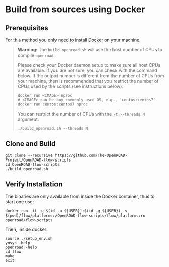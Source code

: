 # Build from sources using Docker

## Prerequisites

For this method you only need to install
[Docker](https://docs.docker.com/engine/install) on your machine.

> **Warning:**
> The `build_openroad.sh` will use the host number of CPUs to compile `openroad`.
> 
> Please check your Docker daemon setup to make sure all host CPUs are
> available.  If you are not sure, you can check with the command below. If
> the output number is different from the number of CPUs from your machine,
> then is recommended that you restrict the number of CPUs used by the scripts
> (see instructions below).
> 
> ``` shell
> docker run <IMAGE> nproc
> # <IMAGE> can be any commonly used OS, e.g., 'centos:centos7'
> docker run centos:centos7 nproc
> ```
>
> You can restrict the number of CPUs with the `-t|--threads N` argument:
> 
> ``` shell
> ./build_openroad.sh --threads N
> ```

## Clone and Build

``` shell
git clone --recursive https://github.com/The-OpenROAD-Project/OpenROAD-flow-scripts
cd OpenROAD-flow-scripts
./build_openroad.sh
```

## Verify Installation

The binaries are only available from inside the Docker container, thus to
start one use:

``` shell
docker run -it -u $(id -u ${USER}):$(id -g ${USER}) -v $(pwd)/flow/platforms:/OpenROAD-flow-scripts/flow/platforms:ro openroad/flow-scripts
```

Then, inside docker:

``` shell
source ./setup_env.sh
yosys -help
openroad -help
cd flow
make
exit
```
